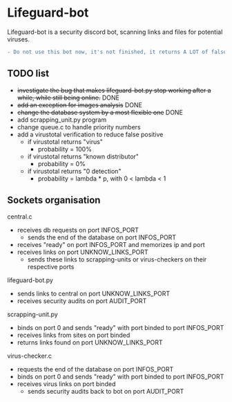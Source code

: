 # Lifeguard-bot

Lifeguard-bot is a security discord bot, scanning links and files for potential viruses.

```diff
- Do not use this bot now, it's not finished, it returns A LOT of false positives.
```

## TODO list

- ~~investigate the bug that makes lifeguard-bot.py stop working after a while, while still being online.~~ DONE
- ~~add an exception for images analysis~~ DONE
- ~~change the database system by a most flexible one~~ DONE
- add scrapping_unit.py program
- change queue.c to handle priority numbers
- add a virustotal verification to reduce false positive
    - if virustotal returns "virus"
        - probability = 100%
    - if virustotal returns "known distributor"
        - probability = 0%
    - if virustotal returns "0 detection"
        - probability = lambda * p,  with 0 < lambda < 1

## Sockets organisation

central.c
- receives db requests on port INFOS_PORT
    - sends the end of the database on port INFOS_PORT
- receives "ready" on port INFOS_PORT and memorizes ip and port
- receives links on port UNKNOW_LINKS_PORT
    - sends these links to scrapping-units or virus-checkers on their respective ports

lifeguard-bot.py
- sends links to central on port UNKNOW_LINKS_PORT
- receives security audits on port AUDIT_PORT

scrapping-unit.py
- binds on port 0 and sends "ready" with port binded to port INFOS_PORT
- receives links from sites on port binded
- returns links found on port UNKNOW_LINKS_PORT


virus-checker.c
- requests the end of the database on port INFOS_PORT
- binds on port 0 and sends "ready" with port binded to port INFOS_PORT
- receives virus links on port binded
    - sends security audits back to bot on port AUDIT_PORT

